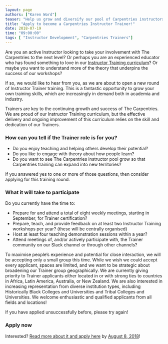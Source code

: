 ```yaml
---
layout: page
authors: ["Karen Word"]
teaser: "Help us grow and diversify our pool of Carpentries instructors"
title: "Apply to become a Carpentries Instructor Trainer!"
date: 2018-07-19
time: "09:00:00"
tags: [ "Instructor Development", "Carpentries Trainers"]
---
```


Are you an active Instructor looking to take your involvement with The Carpentries to the next level? Or perhaps you are 
an experienced educator who has found something to love in 
our [Instructor Training curriculum](https://carpentries.github.io/instructor-training/)? 
Or maybe you want to understand more of the theory that underpins the success of our workshops?

If so, we would like to hear from you, as we are about to open a new round of Instructor Trainer training. 
This is a fantastic opportunity to grow your own training skills, which are increasingly in demand both in academia and industry.

Trainers are key to the continuing growth and success of The Carpentries. We are proud of our Instructor Training 
curriculum, but the effective delivery and ongoing improvement of this curriculum relies on the skill and dedication of our Trainers.

### How can you tell if the Trainer role is for you?

- Do you enjoy teaching and helping others develop their potential?
- Do you like to engage with theory about how people learn?
- Do you want to see The Carpentries instructor pool grow so that Carpentries training can expand into new territories?

If you answered yes to one or more of those questions, then consider applying for this training round.

### What it will take to participate

Do you currently have the time to:

- Prepare for and attend a total of eight weekly meetings, starting in September, for Trainer certification?
- Prepare, teach, and provide feedback on at least two Instructor Training workshops per year? (these will be centrally organised)
- Host at least four teaching demonstration sessions within a year?
- Attend meetings of, and/or actively participate with, the Trainer community on our Slack channel or through other channels?

To maximise people’s experience and potential for close interaction, we will be accepting only a small group this time. 
While we wish we could accept every applicant, spaces are limited, and we want to be strategic about broadening our 
Trainer group geographically. We are currently giving priority to Trainer applicants either located in or with 
strong ties to countries in Africa, Latin America, Australia, or New Zealand. We are also interested in increasing 
representation from diverse institution types, including Historically Black Colleges and Universities and 
Tribal Colleges and Universities. We welcome enthusiastic and qualified applicants from all fields and locations!

If you have applied unsuccessfully before, please try again! 

### Apply now

Interested? [Read more about it and apply here](https://goo.gl/forms/6r6Ww4pdXD723orm2) 
by [August 8, 2018](https://www.timeanddate.com/worldclock/fixedtime.html?msg=Carpentries+Instructor+Trainer+Application+Deadline&iso=20180809T00&p1=%3A)!
